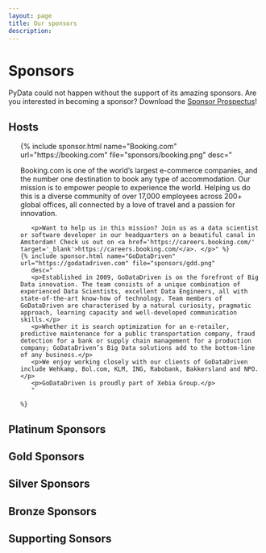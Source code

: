 ```yaml
---
layout: page
title: Our sponsors
description: 
---
```


# Sponsors

PyData could not happen without the support of its amazing sponsors. Are you interested in becoming a sponsor? 
Download the [Sponsor Prospectus](https://pydata.org/wp-content/uploads/2019/04/sponsor-prospectus.pdf)!


## Hosts
<ul>
    {% include sponsor.html name="Booking.com" url="https://booking.com" file="sponsors/booking.png" 
       desc="
       <p>Booking.com is one of the world’s largest e-commerce companies, and the number one destination to book any type of accommodation. Our mission is to empower people to experience the world. Helping us do this is a diverse community of over 17,000 employees across 200+ global offices, all connected by a love of travel and a passion for innovation.</p>
       
       <p>Want to help us in this mission? Join us as a data scientist or software developer in our headquarters on a beautiful canal in Amsterdam! Check us out on <a href='https://careers.booking.com/' target='_blank'>https://careers.booking.com/</a>. </p>" %}
    {% include sponsor.html name="GoDataDriven" url="https://godatadriven.com" file="sponsors/gdd.png" 
       desc="
       <p>Established in 2009, GoDataDriven is on the forefront of Big Data innovation. The team consists of a unique combination of experienced Data Scientists, excellent Data Engineers, all with state-of-the-art know-how of technology. Team members of GoDataDriven are characterised by a natural curiosity, pragmatic approach, learning capacity and well-developed communication skills.</p>
       <p>Whether it is search optimization for an e-retailer, predictive maintenance for a public transportation company, fraud detection for a bank or supply chain management for a production company; GoDataDriven’s Big Data solutions add to the bottom-line of any business.</p>
       <p>We enjoy working closely with our clients of GoDataDriven include Wehkamp, Bol.com, KLM, ING, Rabobank, Bakkersland and NPO.</p>
       <p>GoDataDriven is proudly part of Xebia Group.</p>
       "
    
    %}
</ul>


## Platinum Sponsors

## Gold Sponsors

## Silver Sponsors

## Bronze Sponsors

## Supporting Sonsors
